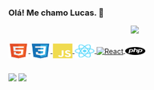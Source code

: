 ### Olá! Me chamo Lucas. 👋

<div align="center">
  <a href="https://github.com/RossettoLucas">
     <img height="180em" src="https://github-readme-stats.vercel.app/api/top-langs/?username=rossettolucas&layout=compact&langs_count=7&theme=dark"/>
  
</div>
<div style="display: inline_block"><br>
   <img align="center" alt="Lucas-HTML" height="30" width="40" src="https://raw.githubusercontent.com/devicons/devicon/master/icons/html5/html5-original.svg">
   <img align="center" alt="Lucas-CSS" height="30" width="40" src="https://raw.githubusercontent.com/devicons/devicon/master/icons/css3/css3-original.svg">
   <img align="center" alt="Js" height="30" width="40" src="https://raw.githubusercontent.com/devicons/devicon/master/icons/javascript/javascript-plain.svg">
   <img align="center" alt="React" height="30" width="40" src="https://raw.githubusercontent.com/devicons/devicon/master/icons/react/react-original.svg">
   <img align="center" alt="React" height="30" width="40" src="https://cdn.jsdelivr.net/gh/devicons/devicon/icons/angularjs/angularjs-plain.svg" />
   <img align="center" alt="PHP" height="30" width="40" src="https://raw.githubusercontent.com/devicons/devicon/master/icons/php/php-plain.svg">
  
 
  
  ##
 
<div> 
<a href = "mailto:lucas-rossetto@live.com"><img src="https://img.shields.io/badge/-Outlook-%23333?style=for-the-badge&logo=outlook&logoColor=white" target="_blank"></a>
  <a href = "mailto:rossetto.lucas94@gmail.com"><img src="https://img.shields.io/badge/-Gmail-%23333?style=for-the-badge&logo=email&logoColor=white" target="_blank"></a>

 

 
</div>
